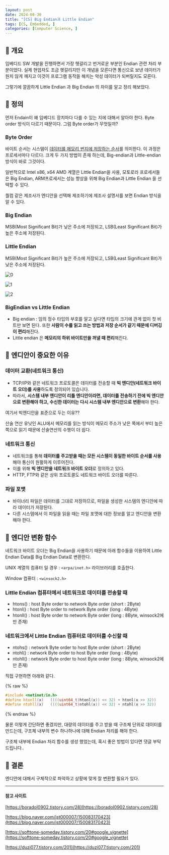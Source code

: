 ```yaml
---
layout: post
date: 2024-08-30
title: "[CS] Big Endian과 Little Endian"
tags: [CS, Embedded, ]
categories: [Computer Science, ]
---
```



## 🐣 개요


임베디드 SW 개발을 진행하면서 가장 헷갈리고 번거로운 부분인 Endian 관련 처리 부분이었다. 실제 현업자도 조금 헷갈리지만 이 개념을 모른다면 통신으로 보낸 데이터가 원치 않게 깨지고 이것이 프로그램 동작을 해치는 악성 데이터가 되버릴지도 모른다.


그렇기에 깔끔하게 Little Endian 과 Big Endian 의 차이를 알고 정리 해보았다.



## 🐣 정의


먼저 Endain이 왜 임베디드 장치마다 다를 수 있는 지에 대해서 알아야 한다.
Byte order 방식이 다르기 때문이다. 그럼 Byte order가 무엇일까?



### Byte Order


바이트 순서는 시스템이 <u>데이터를 메모리 번지에 저장하는 순서</u>를 의미한다. 이 과정은 프로세서마다 다르다.
크게 두 가지 방법이 존재 하는데, Big-endian과 Little-endian 방식이 바로 그것이다.


일반적으로 Intel x86, x64 AMD 계열은 Little Endian을 사용,
모토로라 프로세서들은 Big Endian,
ARM프로세서는 성능 향상을 위해 Big Endian과 Little Endian 을 선택할 수 있다.


퀄컴 같은 제조사가 엔디안을 선택해 제조하기에 제조사 설명서를 보면 Endian 방식을 알 수 있다.



### Big Endian


MSB(Most Significant Bit)가 낮은 주소에 저장되고, LSB(Least Significant Bit)가 높은 주소에 저장된다.



### Little Endian


MSB(Most Significant Bit)가 높은 주소에 저장되고, LSB(Least Significant Bit)가 낮은 주소에 저장된다.


![0](/assets/img/2024-08-30-[CS]-Big-Endian과-Little-Endian.md/0.png)


![1](/assets/img/2024-08-30-[CS]-Big-Endian과-Little-Endian.md/1.png)


![2](/assets/img/2024-08-30-[CS]-Big-Endian과-Little-Endian.md/2.png)



### BigEndian vs Little Endian

- Big endian : 임의 정수 타입의 부호를 알고 싶다면 타입의 크기에 관계 없이 첫 비트만 보면 된다. 또한 **사람이 수를 읽고 쓰는 방법과 저장 순서가 같기 때문에 디버깅이 편리**해진다.
- Little endian 은 **메모리의 하위 바이트만을 꺼낼 때 편리**해진다.


## 🐣 엔디안이 중요한 이유



### 데이터 교환(네트워크 통신)

- TCP/IP와 같은 네트워크 프로토콜은 데이터를 전송할 때 **빅 엔디안(네트워크 바이트 오더)를 사용**하도록 정의되어 있습니다.
- 따라서, **시스템 내부 엔디안이 리틀 엔디안이라면, 데이터를 전송하기 전에 빅 엔디안으로 변환해야 하고, 수신한 데이터는 다시 시스템 내부 엔디안으로 변환**해야 한다.

여기서 빅엔디안을 표준으로 두는 이유??


산술 연산 유닛인 ALU에서 메모리를 읽는 방식이 메모리 주소가 낮은 쪽에서 부터 높은 쪽으로 읽기 때문에 산술연산의 수행이 더 쉽다.



### 네트워크 통신

- 네트워크를 통해 **데이터를 주고받을 때는 모든 시스템이 동일한 바이트 순서를 사용**해야 통신이 원활하게 이루어진다.
- 이를 위해 **빅 엔디안을 네트워크 바이트 오더**로 정의하고 있다.
- HTTP, FTP와 같은 상위 프로토콜도 네트워크 바이트 오더를 따른다.


### 파일 포맷

- 바이너리 파일은 데이터를 그대로 저장하므로, 파일을 생성한 시스템의 엔디안에 따라 데이터가 저장된다.
- 다른 시스템에서 이 파일을 읽을 때는 파일 포맷에 대한 정보를 알고 엔디안을 변환해야 한다.


## 🐣 엔디안 변환 함수


네트워크 바이트 오더는 Big Endian을 사용하기 때문에 아래 함수들을 이용하여 Little Endian Data를 Big Endian Data로 변환한다.


UNIX 계열의 컴퓨터 일 경우 : `<arpa/inet.h>` 라이브러리를 호출한다.


Window 컴퓨터 : `<winsock2.h>`



### Little Endian 컴퓨터에서 네트워크로 데이터를 전송할 때

- htons() : host Byte order to network Byte order (short : 2Byte)
- htonl() : host Byte order to network Byte order (long : 4Byte)
- htonll() : host Byte order to network Byte order (long : 8Byte, winsock2에만 존재)


### 네트워크에서 Little Endian 컴퓨터로 데이터를 수신할 때

- ntohs() : network Byte order to host Byte order (short : 2Byte)
- ntohl() : network Byte order to host Byte order (long : 4Byte)
- ntohll() : network Byte order to host Byte order (long : 8Byte, winsock2에만 존재)

직접 구현하면 아래와 같다.



{% raw %}
```c++
#include <netinet/in.h>
#define htonll(x)   ((((uint64_t)htonl(x)) << 32) + htonl(x >> 32))
#define ntohll(x)   ((((uint64_t)ntohl(x)) << 32) + ntohl(x >> 32))
```
{% endraw %}



물론 이렇게 간단하면 좋겠지만, 대량의 데이터를 주고 받을 때 구조체 단위로 데이터를 만드는데, 구조체 내부의 변수 하나하나에 대해 Endian 처리를 해야 한다.


구조체 내부에 Endian 처리 함수를 생성 했었는데, 혹시 좋은 방법이 있다면 댓글 부탁 드립니다..



## 🐣 결론


엔디안에 대해서 구체적으로 파악하고 상황에 맞게 잘 변환할 필요가 있다.


---



#### 참고 사이트


[https://boradol0902.tistory.com/28](https://boradol0902.tistory.com/28)


[https://blog.naver.com/jst000007/150083170423](https://blog.naver.com/jst000007/150083170423)


[https://softtone-someday.tistory.com/20#google_vignette](https://softtone-someday.tistory.com/20#google_vignette)


[https://duzi077.tistory.com/201](https://duzi077.tistory.com/201)

